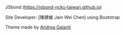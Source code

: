JSbond (https://jsbond-ncku-taiwan.github.io)

Site Developer: [陳建維 Jain Wei Chen]
using Bootstrap

Theme made by [Andrea Galanti](http://www.andreagalanti.it/flatfy.php)
